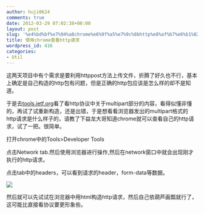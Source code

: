 ```yaml
---
author: huji0624
comments: true
date: 2012-03-29 07:02:38+00:00
layout: post
slug: '%e4%bd%bf%e7%94%a8chrome%e6%9f%a5%e7%9c%8bhttp%e8%af%b7%e6%b1%82'
title: 使用chrome查看http请求
wordpress_id: 416
categories:
- Util
---
```


这两天项目中有个需求是要利用httppost方法上传文件，折腾了好久也不行，基本上确定是自己构造的http包有问题，但是正确的http包应该是怎么样的却不是知道。

于是去[tools.ietf.org](http://tools.ietf.org/)看了看http协议中关于multipart部分的内容，看得似懂非懂的，再试了试重新构造，还是出错，于是想看看浏览器发出的multipart格式的http请求是什么样子的，请教了下益龙大哥知道chrome就可以查看自己的http请求，试了一把。很简单。

打开chrome中的Tools>Developer Tools

点击Network tab.然后使用浏览器进行操作,然后在network窗口中就会出现刚才执行的http请求。

点击tab中的headers，可以看到请求的header，form-data等数据。

[![](http://www.whoslab.me/blog/wp-content/uploads/2012/03/Screenshot-at-2012-03-29-150244.png)](http://www.whoslab.me/blog/wp-content/uploads/2012/03/Screenshot-at-2012-03-29-150244.png)

然后就可以先试试在浏览器中用html构造http请求，然后自己依葫芦画瓢就行了，这可能比直接看协议要更形象些。
